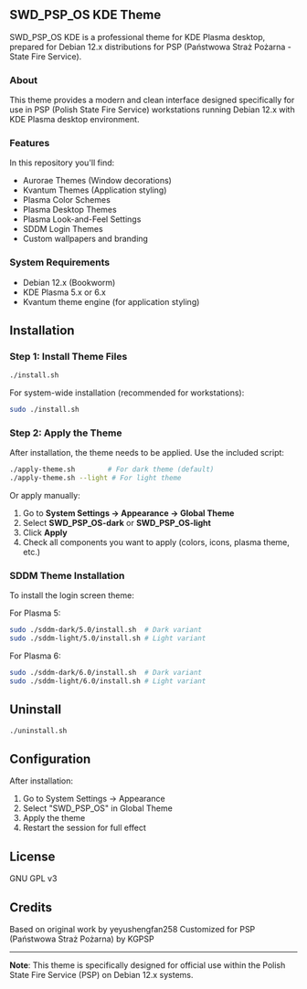 ## SWD_PSP_OS KDE Theme

SWD_PSP_OS KDE is a professional theme for KDE Plasma desktop, prepared for Debian 12.x distributions for PSP (Państwowa Straż Pożarna - State Fire Service).

### About

This theme provides a modern and clean interface designed specifically for use in PSP (Polish State Fire Service) workstations running Debian 12.x with KDE Plasma desktop environment.

### Features

In this repository you'll find:

- Aurorae Themes (Window decorations)
- Kvantum Themes (Application styling)
- Plasma Color Schemes
- Plasma Desktop Themes
- Plasma Look-and-Feel Settings
- SDDM Login Themes
- Custom wallpapers and branding

### System Requirements

- Debian 12.x (Bookworm)
- KDE Plasma 5.x or 6.x
- Kvantum theme engine (for application styling)

## Installation

### Step 1: Install Theme Files

```sh
./install.sh
```

For system-wide installation (recommended for workstations):
```sh
sudo ./install.sh
```

### Step 2: Apply the Theme

After installation, the theme needs to be applied. Use the included script:

```sh
./apply-theme.sh        # For dark theme (default)
./apply-theme.sh --light # For light theme
```

Or apply manually:
1. Go to **System Settings → Appearance → Global Theme**
2. Select **SWD_PSP_OS-dark** or **SWD_PSP_OS-light**
3. Click **Apply**
4. Check all components you want to apply (colors, icons, plasma theme, etc.)

### SDDM Theme Installation

To install the login screen theme:

For Plasma 5:
```sh
sudo ./sddm-dark/5.0/install.sh  # Dark variant
sudo ./sddm-light/5.0/install.sh # Light variant
```

For Plasma 6:
```sh
sudo ./sddm-dark/6.0/install.sh  # Dark variant
sudo ./sddm-light/6.0/install.sh # Light variant
```

## Uninstall

```sh
./uninstall.sh
```

## Configuration

After installation:
1. Go to System Settings → Appearance
2. Select "SWD_PSP_OS" in Global Theme
3. Apply the theme
4. Restart the session for full effect

## License

GNU GPL v3

## Credits

Based on original work by yeyushengfan258
Customized for PSP (Państwowa Straż Pożarna) by KGPSP

---

**Note**: This theme is specifically designed for official use within the Polish State Fire Service (PSP) on Debian 12.x systems.